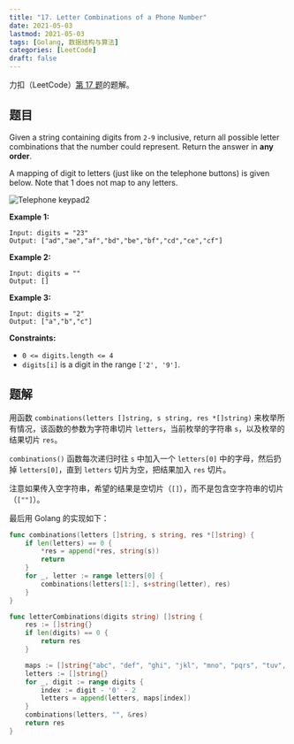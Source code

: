 ```yaml
---
title: "17. Letter Combinations of a Phone Number"
date: 2021-05-03
lastmod: 2021-05-03
tags: [Golang, 数据结构与算法]
categories: [LeetCode]
draft: false
---
```


力扣（LeetCode）[第 17 题](https://leetcode-cn.com/problems/letter-combinations-of-a-phone-number)的题解。

<!--more-->

## 题目

Given a string containing digits from `2-9` inclusive, return all possible letter combinations that the number could represent. Return the answer in **any order**.

A mapping of digit to letters (just like on the telephone buttons) is given below. Note that 1 does not map to any letters.

![Telephone keypad2](/images/leetcode/daily/17-letter-combinations-of-a-phone-number\Telephone-keypad2.png)

**Example 1:**

```text
Input: digits = "23"
Output: ["ad","ae","af","bd","be","bf","cd","ce","cf"]
```

**Example 2:**

```text
Input: digits = ""
Output: []
```

**Example 3:**

```text
Input: digits = "2"
Output: ["a","b","c"]
```

**Constraints:**

- `0 <= digits.length <= 4`
- `digits[i]` is a digit in the range `['2', '9']`.

## 题解

用函数 `combinations(letters []string, s string, res *[]string)` 来枚举所有情况，该函数的参数为字符串切片 `letters`，当前枚举的字符串 `s`，以及枚举的结果切片 `res`。

`combinations()` 函数每次递归时往 `s` 中加入一个 `letters[0]` 中的字母，然后扔掉 `letters[0]`，直到 `letters` 切片为空，把结果加入 `res` 切片。

注意如果传入空字符串，希望的结果是空切片（`[]`），而不是包含空字符串的切片（`[""]`）。

最后用 Golang 的实现如下：

```go
func combinations(letters []string, s string, res *[]string) {
    if len(letters) == 0 {
        *res = append(*res, string(s))
        return
    }
    for _, letter := range letters[0] {
        combinations(letters[1:], s+string(letter), res)
    }
}

func letterCombinations(digits string) []string {
    res := []string{}
    if len(digits) == 0 {
        return res
    }

    maps := []string{"abc", "def", "ghi", "jkl", "mno", "pqrs", "tuv", "wxyz"}
    letters := []string{}
    for _, digit := range digits {
        index := digit - '0' - 2
        letters = append(letters, maps[index])
    }
    combinations(letters, "", &res)
    return res
}
```
